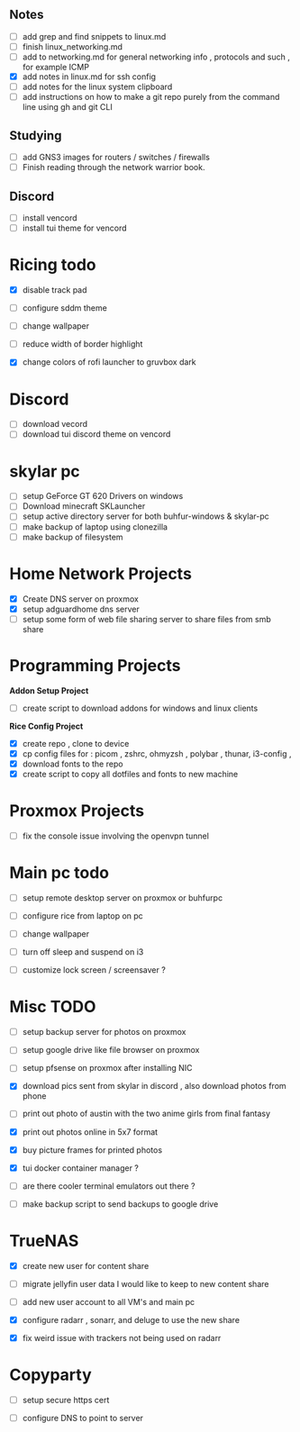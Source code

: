 
## Notes 

- [ ] add grep and find snippets to linux.md
- [ ] finish linux\_networking.md 
- [ ] add to networking.md for general networking info , protocols and such , for example ICMP 
- [x] add notes in linux.md for ssh config 
- [ ] add notes for the linux system clipboard 
- [ ] add instructions on how to make a git repo purely from the command line using gh and git CLI 

## Studying 

- [ ] add GNS3 images for routers / switches / firewalls 
- [ ] Finish reading through the network warrior book.

## Discord 

- [ ] install vencord 
- [ ] install tui theme for vencord 

# Ricing todo 

- [x] disable track pad  
- [ ] configure sddm theme 
- [ ] change wallpaper 
- [ ] reduce width of border highlight 
- [x] change colors of rofi launcher to gruvbox dark 


# Discord 

- [ ] download vecord 
- [ ] download tui discord theme on vencord 

# skylar pc 

- [ ] setup GeForce GT 620 Drivers on windows 
- [ ] Download minecraft SKLauncher
- [ ] setup active directory server for both buhfur-windows & skylar-pc 
- [ ] make backup of laptop using clonezilla 
- [ ] make backup of filesystem 

# Home Network Projects 

- [x] Create DNS server on proxmox 
- [x] setup adguardhome dns server 
- [ ] setup some form of web file sharing server to share files from smb share

# Programming Projects 

**Addon Setup Project**

- [ ] create script to download addons for windows and linux clients 

**Rice Config Project**

- [x] create repo , clone to device 
- [x] cp config files for : picom , zshrc, ohmyzsh , polybar , thunar, i3-config , 
- [x] download fonts to the repo 
- [x] create script to copy all dotfiles and fonts to new machine

# Proxmox Projects 

- [ ] fix the console issue involving the openvpn tunnel 

# Main pc todo 

- [ ] setup remote desktop server on proxmox or buhfurpc 
- [ ] configure rice from laptop on pc 
- [ ] change wallpaper 
- [ ] turn off sleep and suspend on i3
- [ ] customize lock screen / screensaver ? 


# Misc TODO 

- [ ] setup backup server for photos on proxmox 
- [ ] setup google drive like file browser on proxmox 
- [ ] setup pfsense on proxmox after installing NIC 
- [x] download pics sent from skylar in discord , also download photos from phone 
- [ ] print out photo of austin with the two anime girls from final fantasy 
- [x] print out photos online in 5x7 format 
- [x] buy picture frames for printed photos 
- [x] tui docker container manager ? 
- [ ] are there cooler terminal emulators out there ? 
- [ ] make backup script to send backups to google drive 


# TrueNAS 

- [x] create new user for content share 
- [ ] migrate jellyfin user data I would like to keep to new content share 
- [ ] add new user account to all VM's and main pc 
- [x] configure radarr , sonarr, and deluge to use the new share 
- [x] fix weird issue with trackers not being used on radarr


# Copyparty 

- [ ] setup secure https cert 
- [ ] configure DNS to point to server 



